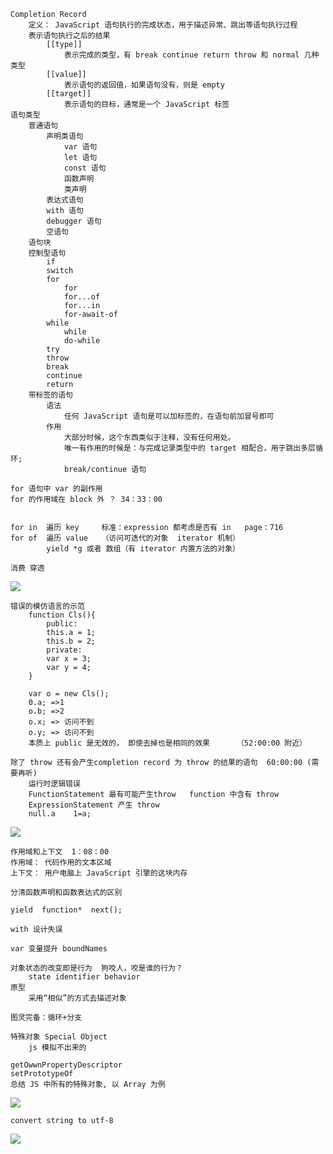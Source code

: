  
	Completion Record
		定义： JavaScript 语句执行的完成状态，用于描述异常、跳出等语句执行过程
		表示语句执行之后的结果
			[[type]]
				表示完成的类型，有 break continue return throw 和 normal 几种类型
			[[value]]
				表示语句的返回值，如果语句没有，则是 empty
			[[target]]
				表示语句的目标，通常是一个 JavaScript 标签
	语句类型
		普通语句
			声明类语句
				var 语句
				let 语句
				const 语句
				函数声明
				类声明
			表达式语句
			with 语句
			debugger 语句
			空语句
		语句块
		控制型语句
			if
			switch
			for
				for
				for...of
				for...in
				for-await-of
			while
				while
				do-while
			try
			throw
			break
			continue
			return
		带标签的语句
			语法
				任何 JavaScript 语句是可以加标签的，在语句前加冒号即可
			作用
				大部分时候，这个东西类似于注释，没有任何用处。
				唯一有作用的时候是：与完成记录类型中的 target 相配合，用于跳出多层循环;
				break/continue 语句
				
	for 语句中 var 的副作用
	for 的作用域在 block 外 ？ 34：33：00 


	for in  遍历 key     标准：expression 都考虑是否有 in   page：716
	for of  遍历 value   （访问可迭代的对象  iterator 机制）
			yield *g 或者 数组（有 iterator 内置方法的对象）

	消费 穿透		
	
![](https://user-gold-cdn.xitu.io/2020/4/28/171c0cf7317c1c9e?w=376&h=495&f=png&s=100719)

	错误的模仿语言的示范
		function Cls(){
		    public:
			this.a = 1;
			this.b = 2;
		    private:
			var x = 3;
			var y = 4;
		}

		var o = new Cls();
		0.a; =>1
		o.b; =>2
		o.x; => 访问不到
		o.y; => 访问不到
		本质上 public 是无效的， 即使去掉也是相同的效果      （52:00:00 附近）
				
	除了 throw 还有会产生completion record 为 throw 的结果的语句  60:00:00 (需要再听)
	    运行时逻辑错误
	    FunctionStatement 最有可能产生throw   function 中含有 throw
	    ExpressionStatement 产生 throw
	    null.a    1=a; 	
	
![](https://user-gold-cdn.xitu.io/2020/4/28/171c0d6a00b66141?w=372&h=283&f=png&s=59005)

	
	作用域和上下文  1：08：00
	作用域： 代码作用的文本区域
	上下文： 用户电脑上 JavaScript 引擎的这块内存
	
	分清函数声明和函数表达式的区别
	
	yield  function*  next();

	with 设计失误

	var 变量提升 boundNames

	对象状态的改变即是行为  狗咬人，咬是谁的行为？
	    state identifier behavior
	原型
	    采用“相似”的方式去描述对象

	图灵完备：循环+分支

	特殊对象 Special Object
	    js 模拟不出来的

	getOwwnPropertyDescriptor    
	setPrototypeOf
	总结 JS 中所有的特殊对象, 以 Array 为例
![](https://user-gold-cdn.xitu.io/2020/4/29/171c3dece3cd016a?w=646&h=462&f=png&s=145206)
	
	convert string to utf-8
![](https://user-gold-cdn.xitu.io/2020/4/29/171c3e49c822b9e5)
